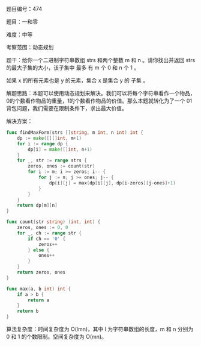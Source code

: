 题目编号：474

题目：一和零

难度：中等

考察范围：动态规划

题干：给你一个二进制字符串数组 strs 和两个整数 m 和 n 。请你找出并返回 strs 的最大子集的大小，该子集中 最多 有 m 个 0 和 n 个 1 。

如果 x 的所有元素也是 y 的元素，集合 x 是集合 y 的 子集 。

解题思路：本题可以使用动态规划来解决。我们可以将每个字符串看作一个物品，0的个数看作物品的重量，1的个数看作物品的价值。那么本题就转化为了一个 01 背包问题，我们需要在限制条件下，求出最大价值。

解决方案：

```go
func findMaxForm(strs []string, m int, n int) int {
    dp := make([][]int, m+1)
    for i := range dp {
        dp[i] = make([]int, n+1)
    }
    for _, str := range strs {
        zeros, ones := count(str)
        for i := m; i >= zeros; i-- {
            for j := n; j >= ones; j-- {
                dp[i][j] = max(dp[i][j], dp[i-zeros][j-ones]+1)
            }
        }
    }
    return dp[m][n]
}

func count(str string) (int, int) {
    zeros, ones := 0, 0
    for _, ch := range str {
        if ch == '0' {
            zeros++
        } else {
            ones++
        }
    }
    return zeros, ones
}

func max(a, b int) int {
    if a > b {
        return a
    }
    return b
}
```

算法复杂度：时间复杂度为 O(lmn)，其中 l 为字符串数组的长度，m 和 n 分别为 0 和 1 的个数限制。空间复杂度为 O(mn)。